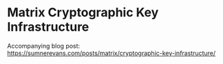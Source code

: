 # Matrix Cryptographic Key Infrastructure

Accompanying blog post: https://sumnerevans.com/posts/matrix/cryptographic-key-infrastructure/
